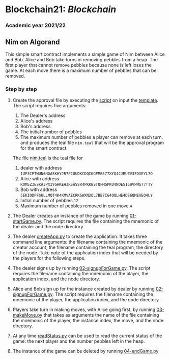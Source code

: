# Blockchain21: *Blockchain* #
### Academic year 2021/22 ###

## Nim on Algorand ##

This simple smart contract implements a simple game of Nim between Alice and Bob.
Alice and Bob take turns in removing pebbles from a heap. 
The first player that cannot remove pebbles because none is left loses the game.
At each move there is a maximum number of pebbles that can be removed.


### Step by step  ###

1. Create the approval file by executing the [script](./createNim.sh) on input the [template](nim.tmpl).
    The script requires five arguments:
    1. The Dealer's address
    2. Alice's address
    3. Bob's address
    4. The initial number of pebbles
    5. The maximum number of pebbles a player can remove at each turn.
and produces the teal file ```nim.teal``` that will be the approval program for the smart contract.

    The file [nim.teal](nim.teal) is the teal file for 
    
    1.  dealer with address
        ```IUF3CPTWUN6NGASKHYJR7PCUUDKCDQCKGPMB577XYQ4CJRUZV3FDXEYL7Q```
    2. Alice with address
        ```ROM5Z3ESKA3PX3YGHKEH3RSASSR4PKKBSTQFMGPKU4NOESI6UVPMS77TTY```
    3. Bob with address
        ```5EKIODPFSULLMQT4K4KMVAECRKSWXN2QL7BB7IG4OQLHE4DS6QMEXEQ4LY```
    4. Initial number of pebbles ```12```
    5. Maximum number of pebbles removed in one move ```4```

2. The Dealer creates an instance of the game by running [01-startGame.py](01-startGame.py).
    The script requires the file containing the mnemonic of the dealer and the node directory.

3. The dealer [createApp.py](createApp.py) to create the application.
    It takes three command line arguments: the filename containing the mnemonic of the creator account,
        the filename containing the teal program, the directory of the node.
    Take note of the application index that will be needed by the players for the following steps.

4. The dealer signs up by running 
    [02-signupForGame.py](02-signupForGame.py). The script requires
    the filename containing the mnemonic of the player, the application index, and the node directory.

5. Alice and Bob sign up for the instance created by dealer by running
    [02-signupForGame.py](02-signupForGame.py). The script requires
    the filename containing the mnemonic of the player, the application index, and the node directory.

6. Players take turn in making moves, with Alice going first, by running 
  [03-makeMove.py](03-makeMove.py) that takes as arguments 
    the name of the file containing the mnemonic of the player, the instance index, the move, and
    the node directory.

7. At any time [readStatus.py](readStatus.py) can be used to read the current status of the game:
    the next player and the number pebbles left in the heap.

8. The instance of the game can be deleted by running [04-endGame.py](04-endGame.py)
